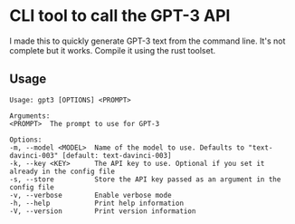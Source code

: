 # CLI tool to call the GPT-3 API

I made this to quickly generate GPT-3 text from the command line. It's not complete but it works. Compile it using the rust toolset.

## Usage

    Usage: gpt3 [OPTIONS] <PROMPT>

    Arguments:
    <PROMPT>  The prompt to use for GPT-3

    Options:
    -m, --model <MODEL>  Name of the model to use. Defaults to "text-davinci-003" [default: text-davinci-003]
    -k, --key <KEY>      The API key to use. Optional if you set it already in the config file
    -s, --store          Store the API key passed as an argument in the config file
    -v, --verbose        Enable verbose mode
    -h, --help           Print help information
    -V, --version        Print version information
